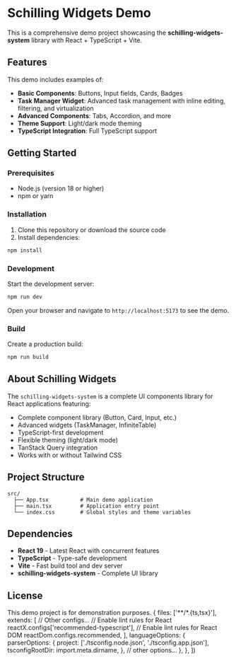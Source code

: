# Schilling Widgets Demo

This is a comprehensive demo project showcasing the **schilling-widgets-system** library with React + TypeScript + Vite.

## Features

This demo includes examples of:

-   **Basic Components**: Buttons, Input fields, Cards, Badges
-   **Task Manager Widget**: Advanced task management with inline editing, filtering, and virtualization
-   **Advanced Components**: Tabs, Accordion, and more
-   **Theme Support**: Light/dark mode theming
-   **TypeScript Integration**: Full TypeScript support

## Getting Started

### Prerequisites

-   Node.js (version 18 or higher)
-   npm or yarn

### Installation

1. Clone this repository or download the source code
2. Install dependencies:

```bash
npm install
```

### Development

Start the development server:

```bash
npm run dev
```

Open your browser and navigate to `http://localhost:5173` to see the demo.

### Build

Create a production build:

```bash
npm run build
```

## About Schilling Widgets

The `schilling-widgets-system` is a complete UI components library for React applications featuring:

-   Complete component library (Button, Card, Input, etc.)
-   Advanced widgets (TaskManager, InfiniteTable)
-   TypeScript-first development
-   Flexible theming (light/dark mode)
-   TanStack Query integration
-   Works with or without Tailwind CSS

## Project Structure

```text
src/
  ├── App.tsx          # Main demo application
  ├── main.tsx         # Application entry point
  └── index.css        # Global styles and theme variables
```

## Dependencies

-   **React 19** - Latest React with concurrent features
-   **TypeScript** - Type-safe development
-   **Vite** - Fast build tool and dev server
-   **schilling-widgets-system** - Complete UI library

## License

This demo project is for demonstration purposes.
{
files: ['**/*.{ts,tsx}'],
extends: [
// Other configs...
// Enable lint rules for React
reactX.configs['recommended-typescript'],
// Enable lint rules for React DOM
reactDom.configs.recommended,
],
languageOptions: {
parserOptions: {
project: ['./tsconfig.node.json', './tsconfig.app.json'],
tsconfigRootDir: import.meta.dirname,
},
// other options...
},
},
])

```

```
